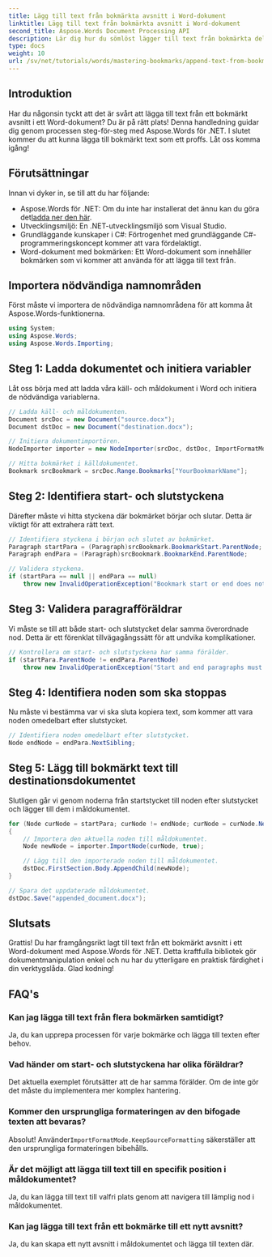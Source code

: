 ```yaml
---
title: Lägg till text från bokmärkta avsnitt i Word-dokument
linktitle: Lägg till text från bokmärkta avsnitt i Word-dokument
second_title: Aspose.Words Document Processing API
description: Lär dig hur du sömlöst lägger till text från bokmärkta delar av ett Word-dokument med Aspose.Words för .NET. Denna steg-för-steg handledning.
type: docs
weight: 10
url: /sv/net/tutorials/words/mastering-bookmarks/append-text-from-bookmarked-sections/
---
```

## Introduktion

Har du någonsin tyckt att det är svårt att lägga till text från ett bokmärkt avsnitt i ett Word-dokument? Du är på rätt plats! Denna handledning guidar dig genom processen steg-för-steg med Aspose.Words för .NET. I slutet kommer du att kunna lägga till bokmärkt text som ett proffs. Låt oss komma igång!

## Förutsättningar

Innan vi dyker in, se till att du har följande:

-  Aspose.Words för .NET: Om du inte har installerat det ännu kan du göra det[ladda ner den här](https://releases.aspose.com/words/net/).
- Utvecklingsmiljö: En .NET-utvecklingsmiljö som Visual Studio.
- Grundläggande kunskaper i C#: Förtrogenhet med grundläggande C#-programmeringskoncept kommer att vara fördelaktigt.
- Word-dokument med bokmärken: Ett Word-dokument som innehåller bokmärken som vi kommer att använda för att lägga till text från.

## Importera nödvändiga namnområden

Först måste vi importera de nödvändiga namnområdena för att komma åt Aspose.Words-funktionerna.

```csharp
using System;
using Aspose.Words;
using Aspose.Words.Importing;
```

## Steg 1: Ladda dokumentet och initiera variabler

Låt oss börja med att ladda våra käll- och måldokument i Word och initiera de nödvändiga variablerna.

```csharp
// Ladda käll- och måldokumenten.
Document srcDoc = new Document("source.docx");
Document dstDoc = new Document("destination.docx");

// Initiera dokumentimportören.
NodeImporter importer = new NodeImporter(srcDoc, dstDoc, ImportFormatMode.KeepSourceFormatting);

// Hitta bokmärket i källdokumentet.
Bookmark srcBookmark = srcDoc.Range.Bookmarks["YourBookmarkName"];
```

## Steg 2: Identifiera start- och slutstyckena

Därefter måste vi hitta styckena där bokmärket börjar och slutar. Detta är viktigt för att extrahera rätt text.

```csharp
// Identifiera styckena i början och slutet av bokmärket.
Paragraph startPara = (Paragraph)srcBookmark.BookmarkStart.ParentNode;
Paragraph endPara = (Paragraph)srcBookmark.BookmarkEnd.ParentNode;

// Validera styckena.
if (startPara == null || endPara == null)
    throw new InvalidOperationException("Bookmark start or end does not have a valid paragraph parent.");
```

## Steg 3: Validera paragrafföräldrar

Vi måste se till att både start- och slutstycket delar samma överordnade nod. Detta är ett förenklat tillvägagångssätt för att undvika komplikationer.

```csharp
// Kontrollera om start- och slutstyckena har samma förälder.
if (startPara.ParentNode != endPara.ParentNode)
    throw new InvalidOperationException("Start and end paragraphs must have the same parent.");
```

## Steg 4: Identifiera noden som ska stoppas

Nu måste vi bestämma var vi ska sluta kopiera text, som kommer att vara noden omedelbart efter slutstycket.

```csharp
// Identifiera noden omedelbart efter slutstycket.
Node endNode = endPara.NextSibling;
```

## Steg 5: Lägg till bokmärkt text till destinationsdokumentet

Slutligen går vi genom noderna från startstycket till noden efter slutstycket och lägger till dem i måldokumentet.

```csharp
for (Node curNode = startPara; curNode != endNode; curNode = curNode.NextSibling)
{
    // Importera den aktuella noden till måldokumentet.
    Node newNode = importer.ImportNode(curNode, true);

    // Lägg till den importerade noden till måldokumentet.
    dstDoc.FirstSection.Body.AppendChild(newNode);
}

// Spara det uppdaterade måldokumentet.
dstDoc.Save("appended_document.docx");
```

## Slutsats

Grattis! Du har framgångsrikt lagt till text från ett bokmärkt avsnitt i ett Word-dokument med Aspose.Words för .NET. Detta kraftfulla bibliotek gör dokumentmanipulation enkel och nu har du ytterligare en praktisk färdighet i din verktygslåda. Glad kodning!

## FAQ's

### Kan jag lägga till text från flera bokmärken samtidigt?
Ja, du kan upprepa processen för varje bokmärke och lägga till texten efter behov.

### Vad händer om start- och slutstyckena har olika föräldrar?
Det aktuella exemplet förutsätter att de har samma förälder. Om de inte gör det måste du implementera mer komplex hantering.

### Kommer den ursprungliga formateringen av den bifogade texten att bevaras?
 Absolut! Använder`ImportFormatMode.KeepSourceFormatting` säkerställer att den ursprungliga formateringen bibehålls.

### Är det möjligt att lägga till text till en specifik position i måldokumentet?
Ja, du kan lägga till text till valfri plats genom att navigera till lämplig nod i måldokumentet.

### Kan jag lägga till text från ett bokmärke till ett nytt avsnitt?
Ja, du kan skapa ett nytt avsnitt i måldokumentet och lägga till texten där.